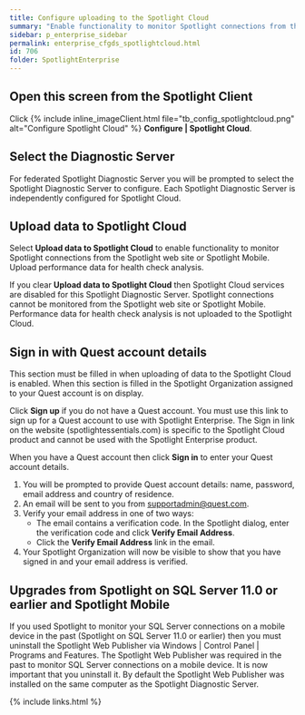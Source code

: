 ```yaml
---
title: Configure uploading to the Spotlight Cloud
summary: "Enable functionality to monitor Spotlight connections from the Spotlight web site or Spotlight Mobile. Upload performance data for health check analysis."
sidebar: p_enterprise_sidebar
permalink: enterprise_cfgds_spotlightcloud.html
id: 706
folder: SpotlightEnterprise
---
```




## Open this screen from the Spotlight Client

Click {% include inline_imageClient.html file="tb_config_spotlightcloud.png" alt="Configure Spotlight Cloud" %} **Configure \| Spotlight Cloud**.


## Select the Diagnostic Server

For federated Spotlight Diagnostic Server you will be prompted to select the Spotlight Diagnostic Server to configure. Each Spotlight Diagnostic Server is independently configured for Spotlight Cloud.

## Upload data to Spotlight Cloud

Select **Upload data to Spotlight Cloud** to enable functionality to monitor Spotlight connections from the Spotlight web site or Spotlight Mobile. Upload performance data for health check analysis.

If you clear **Upload data to Spotlight Cloud** then Spotlight Cloud services are disabled for this Spotlight Diagnostic Server. Spotlight connections cannot be monitored from the Spotlight web site or Spotlight Mobile. Performance data for health check analysis is not uploaded to the Spotlight Cloud.

## Sign in with Quest account details

This section must be filled in when uploading of data to the Spotlight Cloud is enabled. When this section is filled in the Spotlight Organization assigned to your Quest account is on display.

Click **Sign up** if you do not have a Quest account. You must use this link to sign up for a Quest account to use with Spotlight Enterprise. The Sign in link on the website (spotlightessentials.com) is specific to the Spotlight Cloud product and cannot be used with the Spotlight Enterprise product.

When you have a Quest account then click **Sign in** to enter your Quest account details.

1. You will be prompted to provide Quest account details: name, password, email address and country of residence.
2. An email will be sent to you from supportadmin@quest.com.
3. Verify your email address in one of two ways:
   * The email contains a verification code. In the Spotlight dialog, enter the verification code and click **Verify Email Address**.
   * Click the **Verify Email Address** link in the email.
4. Your Spotlight Organization will now be visible to show that you have signed in and your email address is verified.


## Upgrades from Spotlight on SQL Server 11.0 or earlier and Spotlight Mobile

If you used Spotlight to monitor your SQL Server connections on a mobile device in the past (Spotlight on SQL Server 11.0 or earlier) then you must uninstall the Spotlight Web Publisher via Windows \| Control Panel \| Programs and Features. The Spotlight Web Publisher was required in the past to monitor SQL Server connections on a mobile device. It is now important that you uninstall it. By default the Spotlight Web Publisher was installed on the same computer as the Spotlight Diagnostic Server.


{% include links.html %}
